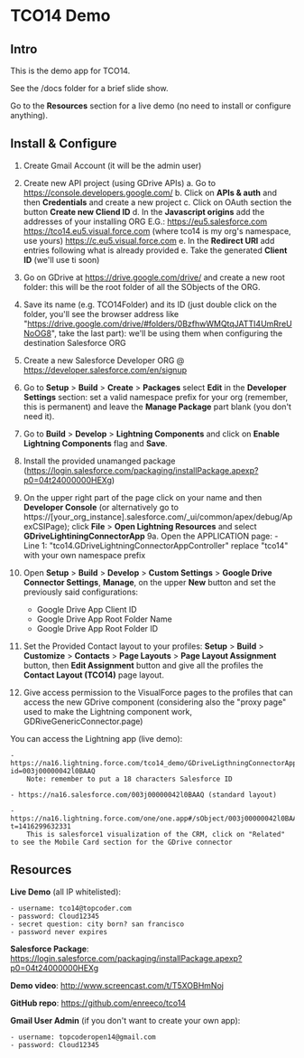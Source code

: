 TCO14 Demo
==========

Intro
-----

This is the demo app for TCO14.

See the /docs folder for a brief slide show.

Go to the **Resources** section for a live demo (no need to install or configure anything).

Install & Configure
-------------------

1. Create Gmail Account (it will be the admin user)

2. Create new API project (using GDrive APIs)
    a. Go to https://console.developers.google.com/
    b. Click on **APIs & auth** and then **Credentials** and create a new project
    c. Click on OAuth section the button **Create new Cliend ID**
    d. In the **Javascript origins** add the addresses of your installing ORG
        E.G.:
        https://eu5.salesforce.com
        https://tco14.eu5.visual.force.com (where tco14 is my org's namespace, use yours)
        https://c.eu5.visual.force.com
    e. In the **Redirect URI** add entries following what is already provided
    e. Take the generated **Client ID** (we'll use ti soon)

3. Go on GDrive at https://drive.google.com/drive/ and create a new root folder: this will be the root folder of all the SObjects of the ORG.

4. Save its name (e.g. TCO14Folder) and its ID (just double click on the folder, you'll see the browser address like "https://drive.google.com/drive/#folders/0BzfhwWMQtqJATTI4UmRreUNoOG8", take the last part): we'll be using them when configuring the destination Salesforce ORG

5. Create a new Salesforce Developer ORG @ https://developer.salesforce.com/en/signup

6. Go to **Setup** > **Build** > **Create** > **Packages** select **Edit** in the **Developer Settings** section: set a valid namespace prefix for your org (remember, this is permanent) and leave the **Manage Package** part blank (you don't need it).

7. Go to **Build** > **Develop** > **Lightning Components** and click on **Enable Lightning Components** flag and **Save**.

8. Install the provided unamanged package (https://login.salesforce.com/packaging/installPackage.apexp?p0=04t24000000HEXg)

9. On the upper right part of the page click on your name and then **Developer Console** (or alternatively go to https://[your_org_instance].salesforce.com/_ui/common/apex/debug/ApexCSIPage); click **File** > **Open Lightning Resources** and select **GDriveLightiningConnectorApp**
    9a. Open the APPLICATION page:
        - Line 1: "tco14.GDriveLightningConnectorAppController" replace "tco14" with your own namespace prefix

10. Open **Setup** > **Build** > **Develop** > **Custom Settings** > **Google Drive Connector Settings**, **Manage**, on the upper **New** button and set the previously said configurations:
    - Google Drive App Client ID    
    - Google Drive App Root Folder Name
    - Google Drive App Root Folder ID 

11. Set the Provided Contact layout to your profiles:
    **Setup** > **Build** > **Customize** > **Contacts** > **Page Layouts** > **Page Layout Assignment** button, then **Edit Assignment** button and give all the profiles the **Contact Layout (TCO14)** page layout.

12. Give access permission to the VisualForce pages to the profiles that can access the new GDrive component (considering also the "proxy page" used to make the Lightning component work, GDRiveGenericConnector.page)

You can access the Lightning app (live demo):

    - https://na16.lightning.force.com/tco14_demo/GDriveLigthningConnectorApp.app?id=003j00000042l0BAAQ
        Note: remember to put a 18 characters Salesforce ID

    - https://na16.salesforce.com/003j00000042l0BAAQ (standard layout)
    
    - https://na16.lightning.force.com/one/one.app#/sObject/003j00000042l0BAAQ/view?t=1416299632331
        This is salesforce1 visualization of the CRM, click on "Related" to see the Mobile Card section for the GDrive connector


Resources
---------

**Live Demo** (all IP whitelisted): 

    - username: tco14@topcoder.com 
    - password: Cloud12345 
    - secret question: city born? san francisco 
    - password never expires

**Salesforce Package**: https://login.salesforce.com/packaging/installPackage.apexp?p0=04t24000000HEXg

**Demo video**: http://www.screencast.com/t/T5XOBHmNoj

**GitHub repo**: https://github.com/enreeco/tco14

**Gmail User Admin** (if you don't want to create your own app): 

    - username: topcoderopen14@gmail.com 
    - password: Cloud12345
